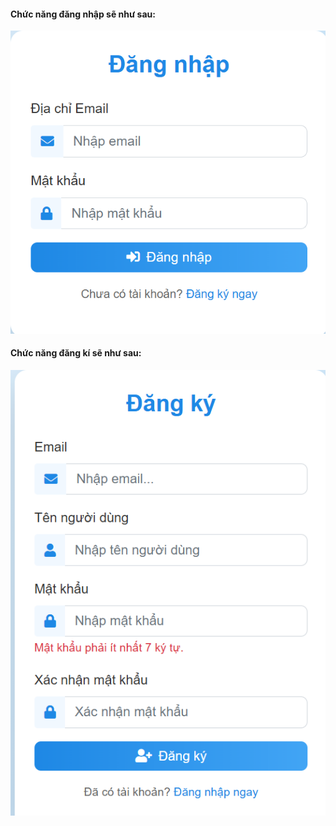 #### Chức năng đăng nhập sẽ như sau:

![alt text](docs/images/image.png)

#### Chức năng đăng kí sẽ như sau:

![alt text](docs/images/image-1.png)
